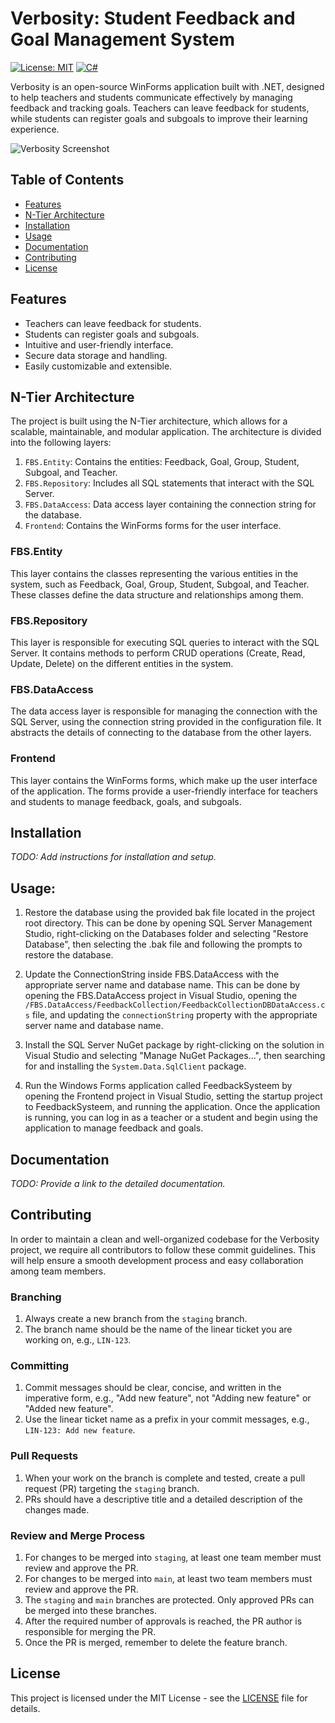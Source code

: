 # Verbosity: Student Feedback and Goal Management System

[![License: MIT](https://img.shields.io/badge/License-MIT-green.svg)](https://opensource.org/licenses/MIT)
[![C#](https://img.shields.io/badge/C%23-WinForms-brightgreen)](https://docs.microsoft.com/en-us/dotnet/csharp/)

Verbosity is an open-source WinForms application built with .NET, designed to help teachers and students communicate effectively by managing feedback and tracking goals. Teachers can leave feedback for students, while students can register goals and subgoals to improve their learning experience.

![Verbosity Screenshot](./screenshot.png)

## Table of Contents

- [Features](#features)
- [N-Tier Architecture](#n-tier-architecture)
- [Installation](#installation)
- [Usage](#usage)
- [Documentation](#documentation)
- [Contributing](#contributing)
- [License](#license)

## Features

- Teachers can leave feedback for students.
- Students can register goals and subgoals.
- Intuitive and user-friendly interface.
- Secure data storage and handling.
- Easily customizable and extensible.

## N-Tier Architecture

The project is built using the N-Tier architecture, which allows for a scalable, maintainable, and modular application. The architecture is divided into the following layers:

1. `FBS.Entity`: Contains the entities: Feedback, Goal, Group, Student, Subgoal, and Teacher.
2. `FBS.Repository`: Includes all SQL statements that interact with the SQL Server.
3. `FBS.DataAccess`: Data access layer containing the connection string for the database.
4. `Frontend`: Contains the WinForms forms for the user interface.

### FBS.Entity

This layer contains the classes representing the various entities in the system, such as Feedback, Goal, Group, Student, Subgoal, and Teacher. These classes define the data structure and relationships among them.

### FBS.Repository

This layer is responsible for executing SQL queries to interact with the SQL Server. It contains methods to perform CRUD operations (Create, Read, Update, Delete) on the different entities in the system.

### FBS.DataAccess

The data access layer is responsible for managing the connection with the SQL Server, using the connection string provided in the configuration file. It abstracts the details of connecting to the database from the other layers.

### Frontend

This layer contains the WinForms forms, which make up the user interface of the application. The forms provide a user-friendly interface for teachers and students to manage feedback, goals, and subgoals.

## Installation

_TODO: Add instructions for installation and setup._

## Usage:

1. Restore the database using the provided bak file located in the project root directory. This can be done by opening SQL Server Management Studio, right-clicking on the Databases folder and selecting "Restore Database", then selecting the .bak file and following the prompts to restore the database.

2. Update the ConnectionString inside FBS.DataAccess with the appropriate server name and database name. This can be done by opening the FBS.DataAccess project in Visual Studio, opening the `/FBS.DataAccess/FeedbackCollection/FeedbackCollectionDBDataAccess.cs` file, and updating the `connectionString` property with the appropriate server name and database name.

3. Install the SQL Server NuGet package by right-clicking on the solution in Visual Studio and selecting "Manage NuGet Packages...", then searching for and installing the `System.Data.SqlClient` package.

4. Run the Windows Forms application called FeedbackSysteem by opening the Frontend project in Visual Studio, setting the startup project to FeedbackSysteem, and running the application. Once the application is running, you can log in as a teacher or a student and begin using the application to manage feedback and goals.


## Documentation

_TODO: Provide a link to the detailed documentation._

## Contributing

In order to maintain a clean and well-organized codebase for the Verbosity project, we require all contributors to follow these commit guidelines. This will help ensure a smooth development process and easy collaboration among team members.

### Branching

1. Always create a new branch from the `staging` branch.
2. The branch name should be the name of the linear ticket you are working on, e.g., `LIN-123`.

### Committing

1. Commit messages should be clear, concise, and written in the imperative form, e.g., "Add new feature", not "Adding new feature" or "Added new feature".
2. Use the linear ticket name as a prefix in your commit messages, e.g., `LIN-123: Add new feature`.

### Pull Requests

1. When your work on the branch is complete and tested, create a pull request (PR) targeting the `staging` branch.
2. PRs should have a descriptive title and a detailed description of the changes made.

### Review and Merge Process

1. For changes to be merged into `staging`, at least one team member must review and approve the PR.
2. For changes to be merged into `main`, at least two team members must review and approve the PR.
3. The `staging` and `main` branches are protected. Only approved PRs can be merged into these branches.
4. After the required number of approvals is reached, the PR author is responsible for merging the PR.
5. Once the PR is merged, remember to delete the feature branch.


## License

This project is licensed under the MIT License - see the [LICENSE](LICENSE) file for details.
